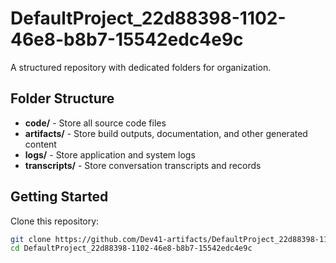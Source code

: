 # DefaultProject_22d88398-1102-46e8-b8b7-15542edc4e9c
A structured repository with dedicated folders for organization.

## Folder Structure

- **code/** - Store all source code files
- **artifacts/** - Store build outputs, documentation, and other generated content
- **logs/** - Store application and system logs
- **transcripts/** - Store conversation transcripts and records

## Getting Started

Clone this repository:
```bash
git clone https://github.com/Dev41-artifacts/DefaultProject_22d88398-1102-46e8-b8b7-15542edc4e9c
cd DefaultProject_22d88398-1102-46e8-b8b7-15542edc4e9c
```
